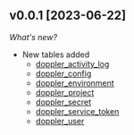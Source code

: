 ## v0.0.1 [2023-06-22]

_What's new?_

- New tables added
  - [doppler_activity_log](https://hub.steampipe.io/plugins/turbot/doppler/tables/doppler_activity_log)
  - [doppler_config](https://hub.steampipe.io/plugins/turbot/doppler/tables/doppler_config)
  - [doppler_environment](https://hub.steampipe.io/plugins/turbot/doppler/tables/doppler_environment)
  - [doppler_project](https://hub.steampipe.io/plugins/turbot/doppler/tables/doppler_project)
  - [doppler_secret](https://hub.steampipe.io/plugins/turbot/doppler/tables/doppler_secret)
  - [doppler_service_token](https://hub.steampipe.io/plugins/turbot/doppler/tables/doppler_service_token)
  - [doppler_user](https://hub.steampipe.io/plugins/turbot/doppler/tables/doppler_user)
